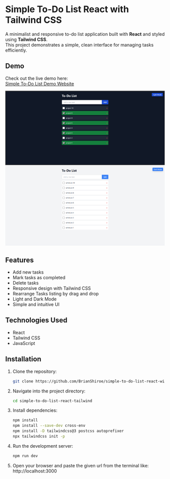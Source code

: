 # Simple To-Do List React with Tailwind CSS

A minimalist and responsive to-do list application built with **React** and styled using **Tailwind CSS**.  
This project demonstrates a simple, clean interface for managing tasks efficiently.

## Demo

Check out the live demo here:  
[Simple To-Do List Demo Website](https://simple-to-do-list-react-with-tailwin.netlify.app/)

![Demo Image](src/assets/demo-img-1.png)
![Demo Image](src/assets/demo-img-2.png)

## Features

- Add new tasks
- Mark tasks as completed
- Delete tasks
- Responsive design with Tailwind CSS
- Rearrange Tasks listing by drag and drop
- Light and Dark Mode
- Simple and intuitive UI

## Technologies Used

- React
- Tailwind CSS
- JavaScript

## Installation

1. Clone the repository:

   ```bash
   git clone https://github.com/BrianShiroe/simple-to-do-list-react-with-tailwind-app.git

   ```

2. Navigate into the project directory:

   ```bash
   cd simple-to-do-list-react-tailwind
   ```

3. Install dependencies:

   ```bash
   npm install
   npm install --save-dev cross-env
   npm install -D tailwindcss@3 postcss autoprefixer
   npx tailwindcss init -p
   ```

4. Run the development server:

   ```bash
   npm run dev
   ```

5. Open your browser and paste the given url from the terminal like: http://localhost:3000



